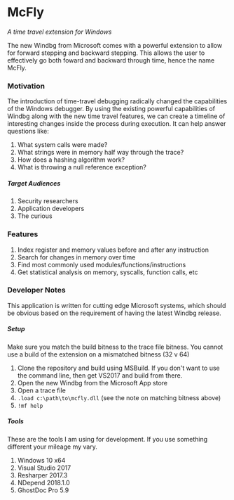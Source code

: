 # McFly
*A time travel extension for Windows*

The new Windbg from Microsoft comes with a powerful extension to allow for forward stepping and backward stepping. This allows the user to effectively
go both foward and backward through time, hence the name McFly. 

### Motivation
The introduction of time-travel debugging radically changed the capabilities of the Windows debugger. By using the existing powerful capabilities
of Windbg along with the new time travel features, we can create a timeline of interesting changes inside the process during execution. It can help
answer questions like:
1. What system calls were made?
1. What strings were in memory half way through the trace?
1. How does a hashing algorithm work?
1. What is throwing a null reference exception?

##### Target Audiences
1. Security researchers
1. Application developers
1. The curious

### Features
1. Index register and memory values before and after any instruction
1. Search for changes in memory over time
1. Find most commonly used modules/functions/instructions
1. Get statistical analysis on memory, syscalls, function calls, etc

### Developer Notes
This application is written for cutting edge Microsoft systems, which should be obvious based on the requirement of having the latest Windbg release.

##### Setup
Make sure you match the build bitness to the trace file bitness. You cannot use a build of the extension on a mismatched bitness (32 v 64)

1. Clone the repository and build using MSBuild. If you don't want to use the command line, then get VS2017 and build from there.
1. Open the new Windbg from the Microsoft App store
1. Open a trace file
1. `.load c:\path\to\mcfly.dll` (see the note on matching bitness above)
1. `!mf help`

##### Tools
These are the tools I am using for development. If you use something different your mileage my vary.
1. Windows 10 x64
1. Visual Studio 2017
1. Resharper 2017.3
1. NDepend 2018.1.0
1. GhostDoc Pro 5.9
